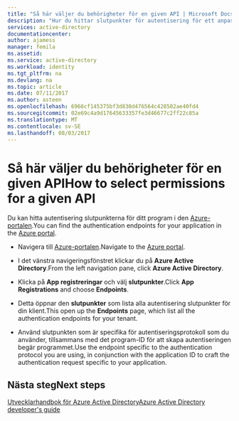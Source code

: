 ```yaml
---
title: "Så här väljer du behörigheter för en given API | Microsoft Docs"
description: "Hur du hittar slutpunkter för autentisering för ett anpassat program som du utvecklar eller registrera med Azure AD."
services: active-directory
documentationcenter: 
author: ajamess
manager: femila
ms.assetid: 
ms.service: active-directory
ms.workload: identity
ms.tgt_pltfrm: na
ms.devlang: na
ms.topic: article
ms.date: 07/11/2017
ms.author: asteen
ms.openlocfilehash: 6966cf145375bf3d830d476564c428502ae40fd4
ms.sourcegitcommit: 02e69c4a9d17645633357fe3d46677c2ff22c85a
ms.translationtype: MT
ms.contentlocale: sv-SE
ms.lasthandoff: 08/03/2017
---
```

# <a name="how-to-select-permissions-for-a-given-api"></a><span data-ttu-id="e8e00-103">Så här väljer du behörigheter för en given API</span><span class="sxs-lookup"><span data-stu-id="e8e00-103">How to select permissions for a given API</span></span>

<span data-ttu-id="e8e00-104">Du kan hitta autentisering slutpunkterna för ditt program i den [Azure-portalen](https://portal.azure.com).</span><span class="sxs-lookup"><span data-stu-id="e8e00-104">You can find the authentication endpoints for your application in the [Azure portal](https://portal.azure.com).</span></span>

-   <span data-ttu-id="e8e00-105">Navigera till [Azure-portalen](https://portal.azure.com).</span><span class="sxs-lookup"><span data-stu-id="e8e00-105">Navigate to the [Azure portal](https://portal.azure.com).</span></span>

-   <span data-ttu-id="e8e00-106">I det vänstra navigeringsfönstret klickar du på **Azure Active Directory**.</span><span class="sxs-lookup"><span data-stu-id="e8e00-106">From the left navigation pane, click **Azure Active Directory**.</span></span>

-   <span data-ttu-id="e8e00-107">Klicka på **App registreringar** och välj **slutpunkter**.</span><span class="sxs-lookup"><span data-stu-id="e8e00-107">Click **App Registrations** and choose **Endpoints**.</span></span>

-   <span data-ttu-id="e8e00-108">Detta öppnar den **slutpunkter** som lista alla autentisering slutpunkter för din klient.</span><span class="sxs-lookup"><span data-stu-id="e8e00-108">This open up the **Endpoints** page, which list all the authentication endpoints for your tenant.</span></span>

-   <span data-ttu-id="e8e00-109">Använd slutpunkten som är specifika för autentiseringsprotokoll som du använder, tillsammans med det program-ID för att skapa autentiseringen begär programmet.</span><span class="sxs-lookup"><span data-stu-id="e8e00-109">Use the endpoint specific to the authentication protocol you are using, in conjunction with the application ID to craft the authentication request specific to your application.</span></span>

## <a name="next-steps"></a><span data-ttu-id="e8e00-110">Nästa steg</span><span class="sxs-lookup"><span data-stu-id="e8e00-110">Next steps</span></span>
[<span data-ttu-id="e8e00-111">Utvecklarhandbok för Azure Active Directory</span><span class="sxs-lookup"><span data-stu-id="e8e00-111">Azure Active Directory developer's guide</span></span>](https://docs.microsoft.com/en-us/azure/active-directory/develop/active-directory-developers-guide#authentication-and-authorization-protocols)
